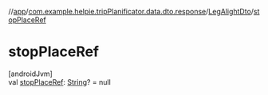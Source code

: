 //[app](../../../index.md)/[com.example.helpie.tripPlanificator.data.dto.response](../index.md)/[LegAlightDto](index.md)/[stopPlaceRef](stop-place-ref.md)

# stopPlaceRef

[androidJvm]\
val [stopPlaceRef](stop-place-ref.md): [String](https://kotlinlang.org/api/latest/jvm/stdlib/kotlin/-string/index.html)? = null
